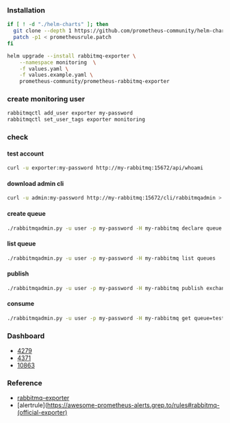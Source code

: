 ### Installation
```bash
if [ ! -d "./helm-charts" ]; then
  git clone --depth 1 https://github.com/prometheus-community/helm-charts
  patch -p1 < prometheusrule.patch
fi

helm upgrade --install rabbitmq-exporter \
    --namespace monitoring  \
    -f values.yaml \
    -f values.example.yaml \
    prometheus-community/prometheus-rabbitmq-exporter
```        

### create monitoring user
```bash
rabbitmqctl add_user exporter my-password
rabbitmqctl set_user_tags exporter monitoring
```

### check
#### test account
```bash
curl -u exporter:my-password http://my-rabbitmq:15672/api/whoami
```
#### download admin cli
```bash
curl -u admin:my-password http://my-rabbitmq:15672/cli/rabbitmqadmin > rabbitmqadmin.py
```
#### create queue
```bash
./rabbitmqadmin.py -u user -p my-password -H my-rabbitmq declare queue name=test durable=false
```
#### list queue
```bash
./rabbitmqadmin.py -u user -p my-password -H my-rabbitmq list queues
```
#### publish
```bash
./rabbitmqadmin.py -u user -p my-password -H my-rabbitmq publish exchange=amq.default routing_key=test payload="hello, world"
```
#### consume
```bash
./rabbitmqadmin.py -u user -p my-password -H my-rabbitmq get queue=test ackmode=ack_requeue_false
```

### Dashboard
* [4279](https://grafana.com/grafana/dashboards/4279)
* [4371](https://grafana.com/grafana/dashboards/4371)
* [10863](https://grafana.com/grafana/dashboards/10863)

### Reference
* [rabbitmq-exporter](https://github.com/prometheus-community/helm-charts/tree/main/charts/prometheus-rabbitmq-exporter)
* [alertrule](https://awesome-prometheus-alerts.grep.to/rules#rabbitmq-(official-exporter)
